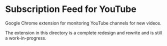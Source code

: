 Subscription Feed for YouTube
=============================

Google Chrome extension for monitoring YouTube channels for new videos.

The extension in this directory is a complete redesign and rewrite and is
still a work-in-progress.
